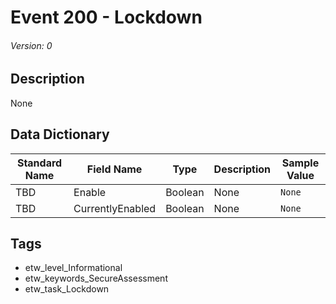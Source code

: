 # Event 200 - Lockdown
###### Version: 0

## Description
None

## Data Dictionary
|Standard Name|Field Name|Type|Description|Sample Value|
|---|---|---|---|---|
|TBD|Enable|Boolean|None|`None`|
|TBD|CurrentlyEnabled|Boolean|None|`None`|

## Tags
* etw_level_Informational
* etw_keywords_SecureAssessment
* etw_task_Lockdown